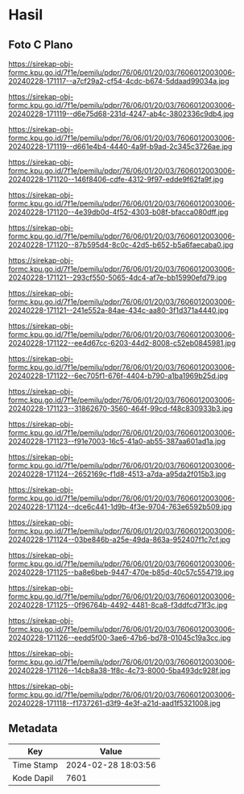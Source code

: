# Hasil

## Foto C Plano

https://sirekap-obj-formc.kpu.go.id/7f1e/pemilu/pdpr/76/06/01/20/03/7606012003006-20240228-171117--a7cf29a2-cf54-4cdc-b674-5ddaad99034a.jpg

https://sirekap-obj-formc.kpu.go.id/7f1e/pemilu/pdpr/76/06/01/20/03/7606012003006-20240228-171119--d6e75d68-231d-4247-ab4c-3802336c9db4.jpg

https://sirekap-obj-formc.kpu.go.id/7f1e/pemilu/pdpr/76/06/01/20/03/7606012003006-20240228-171119--d661e4b4-4440-4a9f-b9ad-2c345c3726ae.jpg

https://sirekap-obj-formc.kpu.go.id/7f1e/pemilu/pdpr/76/06/01/20/03/7606012003006-20240228-171120--146f8406-cdfe-4312-9f97-edde9f62fa9f.jpg

https://sirekap-obj-formc.kpu.go.id/7f1e/pemilu/pdpr/76/06/01/20/03/7606012003006-20240228-171120--4e39db0d-4f52-4303-b08f-bfacca080dff.jpg

https://sirekap-obj-formc.kpu.go.id/7f1e/pemilu/pdpr/76/06/01/20/03/7606012003006-20240228-171120--87b595d4-8c0c-42d5-b652-b5a6faecaba0.jpg

https://sirekap-obj-formc.kpu.go.id/7f1e/pemilu/pdpr/76/06/01/20/03/7606012003006-20240228-171121--293cf550-5065-4dc4-af7e-bb15990efd79.jpg

https://sirekap-obj-formc.kpu.go.id/7f1e/pemilu/pdpr/76/06/01/20/03/7606012003006-20240228-171121--241e552a-84ae-434c-aa80-3f1d371a4440.jpg

https://sirekap-obj-formc.kpu.go.id/7f1e/pemilu/pdpr/76/06/01/20/03/7606012003006-20240228-171122--ee4d67cc-6203-44d2-8008-c52eb0845981.jpg

https://sirekap-obj-formc.kpu.go.id/7f1e/pemilu/pdpr/76/06/01/20/03/7606012003006-20240228-171122--6ec705f1-676f-4404-b790-a1ba1969b25d.jpg

https://sirekap-obj-formc.kpu.go.id/7f1e/pemilu/pdpr/76/06/01/20/03/7606012003006-20240228-171123--31862670-3560-464f-99cd-f48c830933b3.jpg

https://sirekap-obj-formc.kpu.go.id/7f1e/pemilu/pdpr/76/06/01/20/03/7606012003006-20240228-171123--f91e7003-16c5-41a0-ab55-387aa601ad1a.jpg

https://sirekap-obj-formc.kpu.go.id/7f1e/pemilu/pdpr/76/06/01/20/03/7606012003006-20240228-171124--2652169c-f1d8-4513-a7da-a95da2f015b3.jpg

https://sirekap-obj-formc.kpu.go.id/7f1e/pemilu/pdpr/76/06/01/20/03/7606012003006-20240228-171124--dce6c441-1d9b-4f3e-9704-763e6592b509.jpg

https://sirekap-obj-formc.kpu.go.id/7f1e/pemilu/pdpr/76/06/01/20/03/7606012003006-20240228-171124--03be846b-a25e-49da-863a-952407f1c7cf.jpg

https://sirekap-obj-formc.kpu.go.id/7f1e/pemilu/pdpr/76/06/01/20/03/7606012003006-20240228-171125--ba8e6beb-9447-470e-b85d-40c57c554719.jpg

https://sirekap-obj-formc.kpu.go.id/7f1e/pemilu/pdpr/76/06/01/20/03/7606012003006-20240228-171125--0f96764b-4492-4481-8ca8-f3ddfcd71f3c.jpg

https://sirekap-obj-formc.kpu.go.id/7f1e/pemilu/pdpr/76/06/01/20/03/7606012003006-20240228-171126--eedd5f00-3ae6-47b6-bd78-01045c19a3cc.jpg

https://sirekap-obj-formc.kpu.go.id/7f1e/pemilu/pdpr/76/06/01/20/03/7606012003006-20240228-171126--14cb8a38-1f8c-4c73-8000-5ba493dc928f.jpg

https://sirekap-obj-formc.kpu.go.id/7f1e/pemilu/pdpr/76/06/01/20/03/7606012003006-20240228-171118--f1737261-d3f9-4e3f-a21d-aad1f5321008.jpg


## Metadata

| Key        | Value               |
| ---------- | ------------------- |
| Time Stamp | 2024-02-28 18:03:56 |
| Kode Dapil | 7601                |



